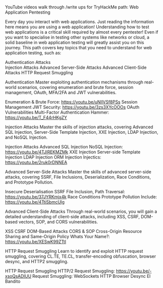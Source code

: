 YouTube videos walk through /write ups for TryHackMe path: Web Application Pentesting

Every day you interact with web applications. Just reading the information here means you are using a web application! Understanding how to test web applications is a critical skill required by almost every pentester! Even if you want to specialise in testing other systems like networks or cloud, a solid baseline in web application testing will greatly assist you on this journey. This path covers key topics that you need to understand for web application testing, such as:

Authentication Attacks<br />
Injection Attacks
Advanced Server-Side Attacks
Advanced Client-Side Attacks
HTTP Request Smuggling

Authentication
Master exploiting authentication mechanisms through real-world scenarios, covering enumeration and brute force, session management, OAuth, MFA/2FA and JWT vulnerabilities.

Enumeration & Brute Force: https://youtu.be/uNIlVSf8PSs
Session Management
JWT Security: https://youtu.be/3zs3XYcOOOs
OAuth Vulnerabilities
Multi-Factor Authentication
Hammer: https://youtu.be/T_F44rHKgZY

Injection Attacks
Master the skills of injection attacks, covering Advanced SQL Injection, Server-Side Template Injection, XXE Injection, LDAP Injection, and NoSQL Injection.

Injection Attacks
Advanced SQL Injection
NoSQL Injection: https://youtu.be/4TJlREKMZMk
XXE Injection
Server-side Template Injection
LDAP Injection
ORM Injection
Injectics: https://youtu.be/2ruk0rDNNEA

Advanced Server-Side Attacks
Master the skills of advanced server-side attacks, covering SSRF, File Inclusions, Deserialization, Race Conditions, and Prototype Pollution.

Insecure Deserialisation
SSRF
File Inclusion, Path Traversal: https://youtu.be/37JYRKmjx4k
Race Conditions
Prototype Pollution
Include: https://youtu.be/4TtiSbmcUlg

Advanced Client-Side Attacks
Through real-world scenarios, you will gain a detailed understanding of client-side attacks, including XSS, CSRF, DOM-based vectors, SOP, and CORS vulnerabilities.

XSS
CSRF
DOM-Based Attacks
CORS & SOP
Cross-Origin Resource Sharing and Same-Origin Policy
Whats Your Name?: https://youtu.be/XESwK99ZTtI

HTTP Request Smuggling
Learn to identify and exploit HTTP request smuggling, covering CL.TE, TE.CL, transfer-encoding obfuscation, browser desync, and HTTP2 smuggling.

HTTP Request Smuggling
HTTP/2 Request Smuggling: https://youtu.be/-xsoQsADIUU
Request Smuggling: WebSockets
HTTP Browser Desync
El Bandito


